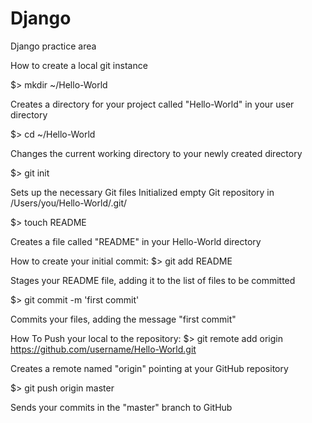 Django
======

Django practice area

How to create a local git instance

$> mkdir ~/Hello-World 

Creates a directory for your project called "Hello-World" in your user directory

$> cd ~/Hello-World

Changes the current working directory to your newly created directory

$> git init

Sets up the necessary Git files
Initialized empty Git repository in /Users/you/Hello-World/.git/

$> touch README

Creates a file called "README" in your Hello-World directory

How to create your initial commit:
$> git add README

Stages your README file, adding it to the list of files to be committed

$> git commit -m 'first commit'

Commits your files, adding the message "first commit"

How To Push your local to the repository:
$> git remote add origin https://github.com/username/Hello-World.git

Creates a remote named "origin" pointing at your GitHub repository

$> git push origin master

Sends your commits in the "master" branch to GitHub
